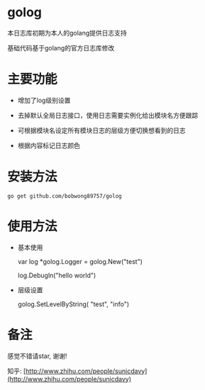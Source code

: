 # golog
本日志库初期为本人的golang提供日志支持

基础代码基于golang的官方日志库修改

# 主要功能

* 增加了log级别设置

* 去掉默认全局日志接口，使用日志需要实例化给出模块名方便跟踪

* 可根据模块名设定所有模块日志的层级方便切换想看到的日志

* 根据内容标记日志颜色


# 安装方法

	go get github.com/bobwong89757/golog

# 使用方法

* 基本使用

	var log *golog.Logger = golog.New("test")

	log.Debugln("hello world")

* 层级设置

	golog.SetLevelByString( "test", "info")


# 备注

感觉不错请star, 谢谢!

知乎: [http://www.zhihu.com/people/sunicdavy](http://www.zhihu.com/people/sunicdavy)
